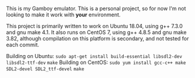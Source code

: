 This is my Gamboy emulator. This is a personal project, so for now I'm not looking to make it work with **your** environment.

This project is primarily written to work on Ubuntu 18.04, using g++ 7.3.0 and gnu make 4.1. It also runs on CentOS 7, using g++ 4.8.5 and gnu make 3.82, although compilation on this platform is secondary, and not tested for each commit.

Building on Ubuntu:
	`sudo apt-get install build-essential libsdl2-dev libsdl2-ttf-dev`
	`make`
Building on CentOS:
	`sudo yum install gcc-c++ make SDL2-devel SDL2_ttf-devel`
	`make`

